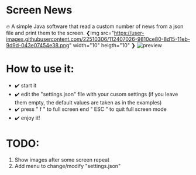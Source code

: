# Screen News
🔥 A simple Java software that read a custom number of news from a json file and print them to the screen.
❮img src="https://user-images.githubusercontent.com/22510306/112407026-9810ce80-8d15-11eb-9d9d-043e07454e38.png" width="10" heigth="10" ❯
![preview](https://user-images.githubusercontent.com/22510306/112407026-9810ce80-8d15-11eb-9d9d-043e07454e38.png)


# How to use it:
* ✔️ start it
* ✔️ edit the "settings.json" file with your cusom settings (if you leave them empty, the default values are taken as in the examples)
* ✔️ press " f " to full screen end " ESC " to quit full screen mode
* ✔️ enjoy it!




# TODO:
1. Show images after some screen repeat
2. Add menu to change/modify "settings.json"

